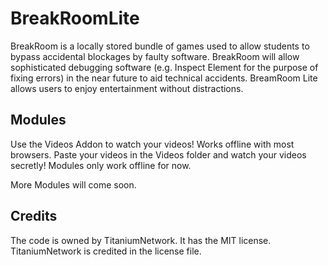 # BreakRoomLite

BreakRoom is a locally stored bundle of games used to allow students to bypass accidental blockages by faulty software. BreakRoom will allow sophisticated debugging software (e.g. Inspect Element for the purpose of fixing errors) in the near future to aid technical accidents. BreamRoom Lite allows users to enjoy entertainment without distractions.

## Modules
Use the Videos Addon to watch your videos! Works offline with most browsers. Paste your videos in the Videos folder and watch your videos secretly!
Modules only work offline for now.


More Modules will come soon.


## Credits
The code is owned by TitaniumNetwork. It has the MIT license. TitaniumNetwork is credited in the license file.
